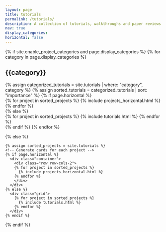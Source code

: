 ```yaml
---
layout: page
title: tutorials
permalink: /tutorials/
description: A collection of tutorials, walkthroughs and paper reviews 
nav: true
display_categories:
horizontal: false
---
```

<div class="tutorials">
  {% if site.enable_project_categories and page.display_categories %}
  <!-- Display categorized projects -->
    {% for category in page.display_categories %}
      <h2 class="category">{{category}}</h2>
      {% assign categorized_tutorials = site.tutorials | where: "category", category %}
      {% assign sorted_tutorials = categorized_tutorials | sort: "importance" %}
      <!-- Generate cards for each project -->
      {% if page.horizontal %}
        <div class="container">
          <div class="row row-cols-2">
          {% for project in sorted_projects %}
            {% include projects_horizontal.html %}
          {% endfor %}
          </div>
        </div>
      {% else %}
        <div class="grid">
          {% for project in sorted_projects %}
            {% include tutorials.html %}
          {% endfor %}
        </div>
      {% endif %}
    {% endfor %}

  {% else %}
  <!-- Display projects without categories -->
    {% assign sorted_projects = site.tutorials %}
    <!-- Generate cards for each project -->
    {% if page.horizontal %}
      <div class="container">
        <div class="row row-cols-2">
        {% for project in sorted_projects %}
          {% include projects_horizontal.html %}
        {% endfor %}
        </div>
      </div>
    {% else %}
      <div class="grid">
        {% for project in sorted_projects %}
          {% include tutorials.html %}
        {% endfor %}
      </div>
    {% endif %}

  {% endif %}

</div>
